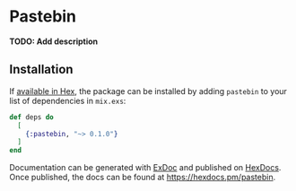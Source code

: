 # Pastebin

**TODO: Add description**

## Installation

If [available in Hex](https://hex.pm/docs/publish), the package can be installed
by adding `pastebin` to your list of dependencies in `mix.exs`:

```elixir
def deps do
  [
    {:pastebin, "~> 0.1.0"}
  ]
end
```

Documentation can be generated with [ExDoc](https://github.com/elixir-lang/ex_doc)
and published on [HexDocs](https://hexdocs.pm). Once published, the docs can
be found at <https://hexdocs.pm/pastebin>.

